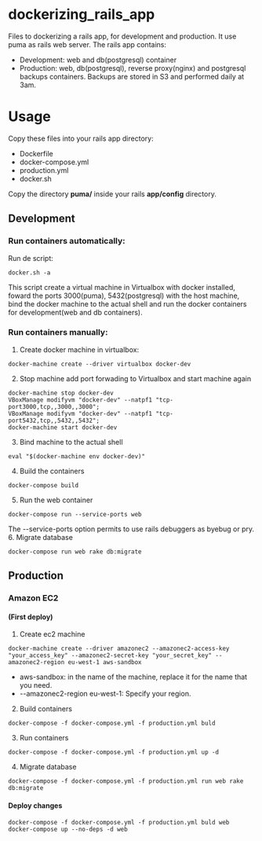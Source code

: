 # dockerizing_rails_app
Files to dockerizing a rails app, for development and production. It use puma as rails web server. The rails app contains:
- Development: web and db(postgresql) container
- Production:  web, db(postgresql), reverse proxy(nginx) and postgresql backups containers. Backups are stored in S3 and performed daily at 3am.

# Usage
Copy these files into your rails app directory:
* Dockerfile
* docker-compose.yml
* production.yml
* docker.sh

Copy the directory **puma/** inside your rails **app/config** directory.

## Development
### Run containers automatically:
Run de script:
```
docker.sh -a
```
This script create a virtual machine in Virtualbox with docker installed, foward the ports 3000(puma), 5432(postgresql) with the host machine,
bind the docker machine to the actual shell and run the docker containers for development(web and db containers).

### Run containers manually:
1. Create docker machine in virtualbox:
```
docker-machine create --driver virtualbox docker-dev
```
2. Stop machine add port forwading to Virtualbox and start machine again
```
docker-machine stop docker-dev
VBoxManage modifyvm "docker-dev" --natpf1 "tcp-port3000,tcp,,3000,,3000";
VBoxManage modifyvm "docker-dev" --natpf1 "tcp-port5432,tcp,,5432,,5432";
docker-machine start docker-dev
```
3. Bind machine to the actual shell
```
eval "$(docker-machine env docker-dev)"
```
4. Build the containers
```
docker-compose build
```
5. Run the web container
```
docker-compose run --service-ports web
```
The --service-ports option permits to use rails debuggers as byebug or pry.
6. Migrate database
```
docker-compose run web rake db:migrate
```

## Production

### Amazon EC2 
#### (First deploy)
1. Create ec2 machine
```
docker-machine create --driver amazonec2 --amazonec2-access-key "your_access_key" --amazonec2-secret-key "your_secret_key" --amazonec2-region eu-west-1 aws-sandbox
```
- aws-sandbox: in the name of the machine, replace it for the name that you need.
- --amazonec2-region eu-west-1: Specify your region.
2. Build containers
```
docker-compose -f docker-compose.yml -f production.yml buld
```
3. Run containers
```
docker-compose -f docker-compose.yml -f production.yml up -d
```
4. Migrate database
```
docker-compose -f docker-compose.yml -f production.yml run web rake db:migrate
```

#### Deploy changes
```
docker-compose -f docker-compose.yml -f production.yml buld web
docker-compose up --no-deps -d web
```
